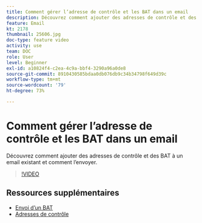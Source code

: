 ```yaml
---
title: Comment gérer l’adresse de contrôle et les BAT dans un email
description: Découvrez comment ajouter des adresses de contrôle et des BAT à un email existant et comment l’envoyer.
feature: Email
kt: 2178
thumbnail: 25606.jpg
doc-type: feature video
activity: use
team: DOC
role: User
level: Beginner
exl-id: a10824f4-c2ea-4c9a-bbf4-3290a96a0de8
source-git-commit: 8910430585bdaa0db076db9c34b34798f649d39c
workflow-type: tm+mt
source-wordcount: '79'
ht-degree: 73%

---
```


# Comment gérer l’adresse de contrôle et les BAT dans un email

Découvrez comment ajouter des adresses de contrôle et des BAT à un email existant et comment l’envoyer.

>[!VIDEO](https://video.tv.adobe.com/v/25606?quality=12)

## Ressources supplémentaires

- [Envoi d’un BAT](https://experienceleague.adobe.com/docs/campaign-classic/using/transactional-messaging/message-templates/testing-message-templates.html#sending-a-proof?lang=en)
- [Adresses de contrôle](https://experienceleague.adobe.com/docs/campaign-classic/using/configuring-campaign-classic/use-a-custom-recipient-table/seed-addresses.html?lang=en)
